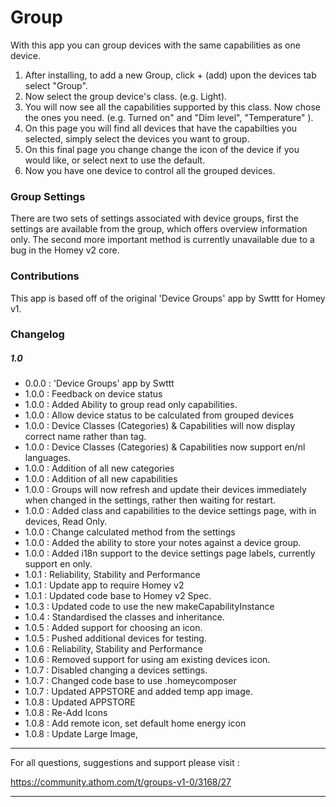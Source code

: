
# Group

With this app you can group devices with the same capabilities as one device.

1) After installing, to add a new Group, click  + (add) upon the devices tab select "Group".
2) Now select the group device's class. (e.g. Light).
3) You will now see all the capabilities supported by this class. Now chose the ones you need. (e.g. Turned on" and "Dim level", "Temperature" ).
4) On this page you will find all devices that have the capabilties you selected, simply select the devices you want to group.
5) On this final page you change change the icon of the device if you would like, or select next to use the default.
6) Now you have one device to control all the grouped devices.

### Group Settings

There are two sets of settings associated with device groups, first the settings are available from the group, which offers overview information only.
The second more important method is currently unavailable due to a bug in the Homey v2 core.

### Contributions

This app is based off of the original 'Device Groups' app by Swttt for Homey v1.

### Changelog

##### 1.0

- 0.0.0 : 'Device Groups' app by Swttt
- 1.0.0 : Feedback on device status
- 1.0.0 : Added Ability to group read only capabilities.
- 1.0.0 : Allow device status to be calculated from grouped devices
- 1.0.0 : Device Classes (Categories) & Capabilities will now display correct name rather than tag.
- 1.0.0 : Device Classes (Categories) & Capabilities now support en/nl languages.
- 1.0.0 : Addition of all new categories
- 1.0.0 : Addition of all new capabilities
- 1.0.0 : Groups will now refresh and update their devices immediately when changed in the settings, rather then waiting for  restart.
- 1.0.0 : Added class and capabilities to the device settings page, with in devices, Read Only.
- 1.0.0 : Change calculated method from the settings
- 1.0.0 : Added the ability to store your notes against a device group.
- 1.0.0 : Added i18n support to the device settings page labels, currently support en only.
- 1.0.1 : Reliability, Stability and Performance
- 1.0.1 : Update app to require Homey v2
- 1.0.1 : Updated code base to Homey v2 Spec.
- 1.0.3 : Updated code to use the new makeCapabilityInstance
- 1.0.4 : Standardised the classes and inheritance.
- 1.0.5 : Added support for choosing an icon.
- 1.0.5 : Pushed additional devices for testing.
- 1.0.6 : Reliability, Stability and Performance
- 1.0.6 : Removed support for using am existing devices icon.
- 1.0.7 : Disabled changing a devices settings.
- 1.0.7 : Changed code base to use .homeycomposer
- 1.0.7 : Updated APPSTORE and added temp app image.
- 1.0.8 : Updated APPSTORE
- 1.0.8 : Re-Add Icons
- 1.0.8 : Add remote icon, set default home energy icon
- 1.0.8 : Update Large Image,

---

For all questions, suggestions and support please visit :

https://community.athom.com/t/groups-v1-0/3168/27

---